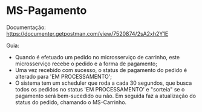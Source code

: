 # MS-Pagamento

Documentação: https://documenter.getpostman.com/view/7520874/2sA2xh2Y1E

Guia:

- Quando é efetuado um pedido no microsserviço de carrinho, este microsserviço recebe o pedido e a forma de pagamento;
- Uma vez recebido com sucesso, o status de pagamento do pedido é alterado para 'EM PROCESSAMENTO';
- O sistema tem um scheduler que roda a cada 30 segundos, que busca todos os pedidos no status 'EM PROCESSAMENTO' e "sorteia" se o pagamento será bem-sucedido ou não. Em seguida faz a atualização do status do pedido, chamando o MS-Carrinho.